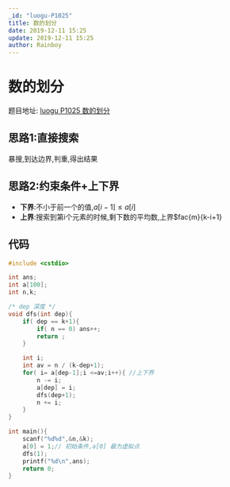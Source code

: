 ```yaml
---
_id: "luogu-P1025"
title: 数的划分
date: 2019-12-11 15:25
update: 2019-12-11 15:25
author: Rainboy
---
```


# 数的划分


 题目地址: [luogu P1025 数的划分](https://www.luogu.org/problemnew/show/P1025)


## 思路1:直接搜索

暴搜,到达边界,判重,得出结果

## 思路2:约束条件+上下界

 - **下界**:不小于前一个的值,$a[i-1] \leq a[i]$
 - **上界**:搜索到第i个元素的时候,剩下数的平均数,上界$fac{m}{k-i+1}

## 代码

```c
#include <cstdio>

int ans;
int a[100];
int n,k;

/* dep 深度 */
void dfs(int dep){
    if( dep == k+1){
        if( n == 0) ans++; 
        return ;
    }

    int i;
    int av = n / (k-dep+1);
    for( i= a[dep-1];i <=av;i++){ //上下界
        n -= i;
        a[dep] = i;
        dfs(dep+1);
        n += i;
    }
}

int main(){
    scanf("%d%d",&n,&k);
    a[0] = 1;// 初始条件,a[0] 最为虚拟点
    dfs(1);
    printf("%d\n",ans);
    return 0;
}

```



